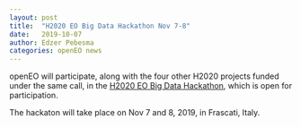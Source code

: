 ```yaml
---
layout: post
title:  "H2020 EO Big Data Hackathon Nov 7-8"
date:   2019-10-07
author: Edzer Pebesma
categories: openEO news
---
```


openEO will participate, along with the four other H2020 projects funded under the same call, in the [H2020 EO Big Data Hackathon](https://ec.europa.eu/info/events/h2020-eo-big-data-hackathon-2019-nov-07_en), which is open for participation.

The hackaton will take place on Nov 7 and 8, 2019, in Frascati, Italy.
